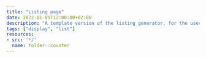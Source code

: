 ```yaml
---
title: "Listing page"
date: 2022-01-05T12:00:00+02:00
description: "A template version of the listing generator, for the users who want to add more customization to the automated version."
tags: ["display", "list"]
resources:
- src: '*/'
  name: folder-:counter
---
```

